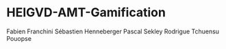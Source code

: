 # HEIGVD-AMT-Gamification

Fabien Franchini
Sébastien Henneberger
Pascal Sekley
Rodrigue Tchuensu Pouopse
